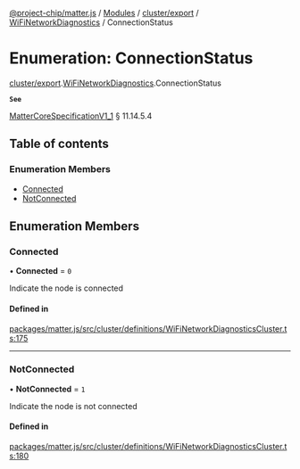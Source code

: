 [@project-chip/matter.js](../README.md) / [Modules](../modules.md) / [cluster/export](../modules/cluster_export.md) / [WiFiNetworkDiagnostics](../modules/cluster_export.WiFiNetworkDiagnostics.md) / ConnectionStatus

# Enumeration: ConnectionStatus

[cluster/export](../modules/cluster_export.md).[WiFiNetworkDiagnostics](../modules/cluster_export.WiFiNetworkDiagnostics.md).ConnectionStatus

**`See`**

[MatterCoreSpecificationV1_1](../interfaces/spec_export.MatterCoreSpecificationV1_1.md) § 11.14.5.4

## Table of contents

### Enumeration Members

- [Connected](cluster_export.WiFiNetworkDiagnostics.ConnectionStatus.md#connected)
- [NotConnected](cluster_export.WiFiNetworkDiagnostics.ConnectionStatus.md#notconnected)

## Enumeration Members

### Connected

• **Connected** = ``0``

Indicate the node is connected

#### Defined in

[packages/matter.js/src/cluster/definitions/WiFiNetworkDiagnosticsCluster.ts:175](https://github.com/project-chip/matter.js/blob/c15b1068/packages/matter.js/src/cluster/definitions/WiFiNetworkDiagnosticsCluster.ts#L175)

___

### NotConnected

• **NotConnected** = ``1``

Indicate the node is not connected

#### Defined in

[packages/matter.js/src/cluster/definitions/WiFiNetworkDiagnosticsCluster.ts:180](https://github.com/project-chip/matter.js/blob/c15b1068/packages/matter.js/src/cluster/definitions/WiFiNetworkDiagnosticsCluster.ts#L180)
